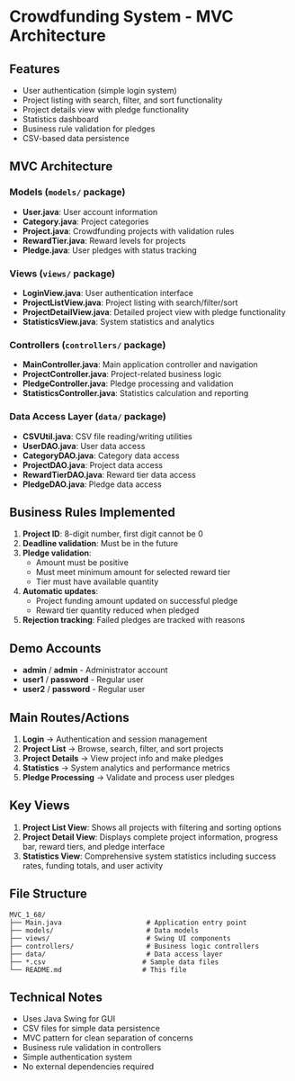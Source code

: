 # Crowdfunding System - MVC Architecture

## Features

- User authentication (simple login system)
- Project listing with search, filter, and sort functionality
- Project details view with pledge functionality
- Statistics dashboard
- Business rule validation for pledges
- CSV-based data persistence

## MVC Architecture

### Models (`models/` package)

- **User.java**: User account information
- **Category.java**: Project categories
- **Project.java**: Crowdfunding projects with validation rules
- **RewardTier.java**: Reward levels for projects
- **Pledge.java**: User pledges with status tracking

### Views (`views/` package)

- **LoginView.java**: User authentication interface
- **ProjectListView.java**: Project listing with search/filter/sort
- **ProjectDetailView.java**: Detailed project view with pledge functionality
- **StatisticsView.java**: System statistics and analytics

### Controllers (`controllers/` package)

- **MainController.java**: Main application controller and navigation
- **ProjectController.java**: Project-related business logic
- **PledgeController.java**: Pledge processing and validation
- **StatisticsController.java**: Statistics calculation and reporting

### Data Access Layer (`data/` package)

- **CSVUtil.java**: CSV file reading/writing utilities
- **UserDAO.java**: User data access
- **CategoryDAO.java**: Category data access
- **ProjectDAO.java**: Project data access
- **RewardTierDAO.java**: Reward tier data access
- **PledgeDAO.java**: Pledge data access

## Business Rules Implemented

1. **Project ID**: 8-digit number, first digit cannot be 0
2. **Deadline validation**: Must be in the future
3. **Pledge validation**:
   - Amount must be positive
   - Must meet minimum amount for selected reward tier
   - Tier must have available quantity
4. **Automatic updates**:
   - Project funding amount updated on successful pledge
   - Reward tier quantity reduced when pledged
5. **Rejection tracking**: Failed pledges are tracked with reasons


## Demo Accounts

- **admin** / **admin** - Administrator account
- **user1** / **password** - Regular user
- **user2** / **password** - Regular user

## Main Routes/Actions

1. **Login** → Authentication and session management
2. **Project List** → Browse, search, filter, and sort projects
3. **Project Details** → View project info and make pledges
4. **Statistics** → System analytics and performance metrics
5. **Pledge Processing** → Validate and process user pledges

## Key Views

1. **Project List View**: Shows all projects with filtering and sorting options
2. **Project Detail View**: Displays complete project information, progress bar, reward tiers, and pledge interface
3. **Statistics View**: Comprehensive system statistics including success rates, funding totals, and user activity

## File Structure

```
MVC_1_68/
├── Main.java                     # Application entry point
├── models/                       # Data models
├── views/                        # Swing UI components
├── controllers/                  # Business logic controllers
├── data/                         # Data access layer
├── *.csv                        # Sample data files
└── README.md                    # This file
```

## Technical Notes

- Uses Java Swing for GUI
- CSV files for simple data persistence
- MVC pattern for clean separation of concerns
- Business rule validation in controllers
- Simple authentication system
- No external dependencies required
